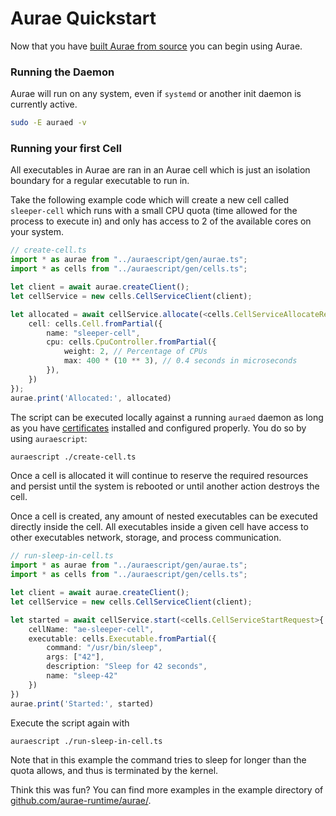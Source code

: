 # Aurae Quickstart

Now that you have [built Aurae from source](/build) you can begin using Aurae.

### Running the Daemon 

Aurae will run on any system, even if `systemd` or another init daemon is currently active. 

```bash 
sudo -E auraed -v
```

### Running your first Cell

All executables in Aurae are ran in an Aurae cell which is just an isolation boundary for a regular executable to run in.

Take the following example code which will create a new cell called `sleeper-cell` which runs with a small CPU quota (time allowed for the process to execute in) and only has access to 2 of the available cores on your system.

```typescript
// create-cell.ts
import * as aurae from "../auraescript/gen/aurae.ts";
import * as cells from "../auraescript/gen/cells.ts";

let client = await aurae.createClient();
let cellService = new cells.CellServiceClient(client);

let allocated = await cellService.allocate(<cells.CellServiceAllocateRequest>{
    cell: cells.Cell.fromPartial({
        name: "sleeper-cell",
        cpu: cells.CpuController.fromPartial({
            weight: 2, // Percentage of CPUs
            max: 400 * (10 ** 3), // 0.4 seconds in microseconds
        }),
    })
});
aurae.print('Allocated:', allocated)
```

The script can be executed locally against a running `auraed` daemon as long as you have [certificates](/certs) installed and configured properly. You do so by using `auraescript`:

```bash
auraescript ./create-cell.ts
```

Once a cell is allocated it will continue to reserve the required resources and persist until the system is rebooted or until another action destroys the cell. 

Once a cell is created, any amount of nested executables can be executed directly inside the cell. All executables inside a given cell have access to other executables network, storage, and process communication.

```typescript
// run-sleep-in-cell.ts
import * as aurae from "../auraescript/gen/aurae.ts";
import * as cells from "../auraescript/gen/cells.ts";

let client = await aurae.createClient();
let cellService = new cells.CellServiceClient(client);

let started = await cellService.start(<cells.CellServiceStartRequest>{
    cellName: "ae-sleeper-cell",
    executable: cells.Executable.fromPartial({
        command: "/usr/bin/sleep",
        args: ["42"],
        description: "Sleep for 42 seconds",
        name: "sleep-42"
    })
})
aurae.print('Started:', started)
```

Execute the script again with

```bash
auraescript ./run-sleep-in-cell.ts
```

Note that in this example the command tries to sleep for longer than the quota allows, and thus is terminated by the kernel.

Think this was fun? You can find more examples in the example directory of [github.com/aurae-runtime/aurae/](https://github.com/aurae-runtime/aurae/tree/main/examples).
